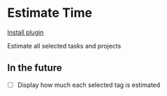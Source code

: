 # Estimate Time

[Install plugin](omnifocus:///omnijs-install?path=https://github.com/mmaer/omnifocus-scripts/raw/update_readme/scripts/estimateDays/estimateDays.omnifocusjs.zip)

Estimate all selected tasks and projects

## In the future

- [ ] Display how much each selected tag is estimated
